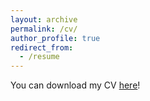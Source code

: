```yaml
---
layout: archive
permalink: /cv/
author_profile: true
redirect_from:
  - /resume
---
```

You can download my CV [here](http://fabiotosi92.github.io/files/Fabio_Tosi_s_CV.pdf)!